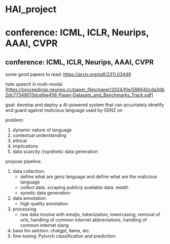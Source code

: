 # HAI_project

# conference: ICML, ICLR, Neurips, AAAI, CVPR
## conference: ICML, ICLR, Neurips, AAAI, CVPR

some good papers to read:
https://arxiv.org/pdf/2311.03449

hate speech in multi-modal [https://proceedings.neurips.cc/paper_files/paper/2024/file/586640cda3db2dc77349013dcefee456-Paper-Datasets_and_Benchmarks_Track.pdf]

goal: develop and deploy a AI-powered system that 
can accurtately idnetify and guard against 
malicious language used by GENZ on

problem: 
1. dynamic nature of language
2. contextual understanding
3. ethical
4. implications
5. data scarcity //synthetic data generation

propose pipeline:
1. data collection:
    - define what are genz language and define what are the malicious language
    - collect data. scraping publicly available data. reddit.
    - synetic data generation: 
2. data annotation:
    - high quality annotation
3. processing
    - raw data involve with emojis, tokenization, lowercasing, removal of urls,
    handling of common internet abbreviations, handling of common internet slang
4. base llm selction: chatgpt, llama, etc.
5. fine-tuning: Pytorch 
classification and prediction: 
